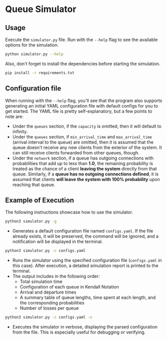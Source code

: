 # Queue Simulator

## Usage

Execute the `simulator.py` file. Run with the `--help` flag to see the available options for the simulation.

```bash
python simulator.py --help
```

Also, don't forget to install the dependencies before starting the simulation.

```bash
pip install -r requirements.txt
```

## Configuration file

When running with the `--help` flag, you'll see that the program also supports generating an initial YAML configuration file with default configs for you to get started. The YAML file is pretty self-explanatory, but a few points to note are:

- Under the `queues` section, if the `capacity` is omitted, then it will default to infinity.
- Under the `queues` section, if `min_arrival_time` and `max_arrival_time` (arrival interval to the queue) are omitted, then it is assumed that the queue doesn't receive any new clients from the exterior of the system. It can still receive clients forwarded from other queues, though.
- Under the `network` section, if a queue has outgoing connections with probabilities that add up to less than **1.0**, the remaining probability is treated as the chance of a client **leaving the system** directly from that queue. Similarly, if a **queue has no outgoing connections defined**, it is assumed that clients **will leave the system with 100% probability** upon reaching that queue.

## Example of Execution

The following instructions showcase how to use the simulator.


```bash
python3 simulator.py -g
```

- Generates a default configuration file named `configs.yaml`. If the file already exists, it will be preserved, the command will be ignored, and a notification will be displayed in the terminal.

```bash
python3 simulator.py -c configs.yaml 
```

- Runs the simulator using the specified configuration file (`configs.yaml` in this case). After execution, a detailed simulation report is printed to the terminal. 
- The output includes in the following order:
    - Total simulation time
    - Configuration of each queue in Kendall Notation
    - Arrival and departure times
    - A summary table of queue lengths, time spent at each length, and the corresponding probabilities
    - Number of losses per queue

```bash
python3 simulator.py -c configs.yaml -v
```

- Executes the simulator in verbose, displaying the parsed configuration from the file. This is especially useful for debugging or verifying.

